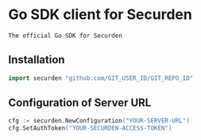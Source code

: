 # Go SDK client for Securden
	The official Go SDK for Securden

## Installation

```go
import securden "github.com/GIT_USER_ID/GIT_REPO_ID"
```

## Configuration of Server URL

```go
cfg := securden.NewConfiguration("YOUR-SERVER-URL")
cfg.SetAuthToken("YOUR-SECURDEN-ACCESS-TOKEN")
```


